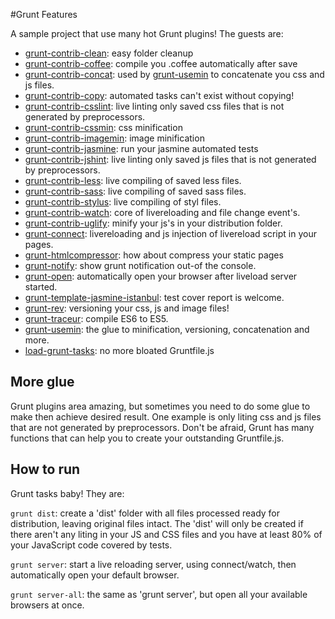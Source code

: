 #Grunt Features

A sample project that use many hot Grunt plugins! The guests are:


- [grunt-contrib-clean](https://github.com/gruntjs/grunt-contrib-clean): easy folder cleanup 
- [grunt-contrib-coffee](https://github.com/gruntjs/grunt-contrib-coffee): compile you .coffee automatically after save
- [grunt-contrib-concat](https://github.com/gruntjs/grunt-contrib-concat): used by [grunt-usemin](https://github.com/yeoman/grunt-usemin) to concatenate you css and js files.
- [grunt-contrib-copy](https://github.com/gruntjs/grunt-contrib-copy): automated tasks can't exist without copying! 
- [grunt-contrib-csslint](https://github.com/gruntjs/grunt-contrib-csslint): live linting only saved css files that is not generated by preprocessors.
- [grunt-contrib-cssmin](https://github.com/gruntjs/grunt-contrib-cssmin): css minification
- [grunt-contrib-imagemin](https://github.com/gruntjs/grunt-contrib-imagemin): image minification
- [grunt-contrib-jasmine](https://github.com/gruntjs/grunt-contrib-jasmine): run your jasmine automated tests
- [grunt-contrib-jshint](https://github.com/gruntjs/grunt-contrib-jshint): live linting only saved js files that is not generated by preprocessors.
- [grunt-contrib-less](https://github.com/gruntjs/grunt-contrib-less): live compiling of saved less files.
- [grunt-contrib-sass](https://github.com/gruntjs/grunt-contrib-sass): live compiling of saved sass files.
- [grunt-contrib-stylus](https://github.com/gruntjs/grunt-contrib-stylus): live compiling of styl files.
- [grunt-contrib-watch](https://github.com/gruntjs/grunt-contrib-watch): core of livereloading and file change event's.
- [grunt-contrib-uglify](https://github.com/gruntjs/grunt-contrib-uglify): minify your js's in your distribution folder.
- [grunt-connect](https://github.com/gruntjs/grunt-contrib-connect):  livereloading and js injection of livereload script in your pages.
- [grunt-htmlcompressor](https://github.com/jney/grunt-htmlcompressor): how about compress your static pages
- [grunt-notify](https://github.com/dylang/grunt-notify): show grunt notification out-of the console.
- [grunt-open](https://github.com/jsoverson/grunt-open): automatically open your browser after liveload server started.
- [grunt-template-jasmine-istanbul](https://github.com/maenu/grunt-template-jasmine-istanbul): test cover report is welcome.
- [grunt-rev](https://github.com/cbas/grunt-rev): versioning your css, js and image files!
- [grunt-traceur](https://github.com/aaronfrost/grunt-traceur): compile ES6 to ES5.
- [grunt-usemin](https://github.com/yeoman/grunt-usemin): the glue to minification, versioning, concatenation and more.
- [load-grunt-tasks](https://github.com/sindresorhus/load-grunt-tasks): no more bloated Gruntfile.js


## More glue

Grunt plugins area amazing, but sometimes you need to do some glue to make then achieve desired result. One example is only liting css and js files that are not generated by preprocessors. Don't be afraid, Grunt has many functions that can help you to create your outstanding Gruntfile.js.

## How to run

Grunt tasks baby! They are:

 `grunt dist`: create a 'dist' folder with all files processed ready for distribution, leaving original files intact. The 'dist' will only be created if there aren't any liting in your JS and CSS files and you have at least 80% of your JavaScript code covered by tests.

 `grunt server`: start a live reloading server, using connect/watch, then automatically open your default browser.

 `grunt server-all`: the same as 'grunt server', but open all your available browsers at once. 